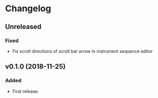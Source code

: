 # Changelog

## Unreleased
### Fixed
- Fix scroll directions of scroll bar arrow in instrument sequence editor

## v0.1.0 (2018-11-25)
### Added
- First release.
